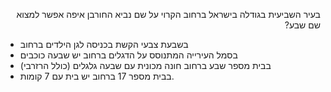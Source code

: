 <p dir="rtl">
בעיר השביעית בגודלה בישראל ברחוב הקרוי על שם נביא החורבן איפה אפשר למצוא שם שבע?</p>

*   בשבעת צבעי הקשת בכניסה לגן הילדים ברחוב
*   בסמל העירייה המתנוסס על הדגלים ברחוב יש שבעה כוכבים
*   בבית מספר שבע ברחוב חונה מכונית עם שבעה גלגלים (כולל הרזרבי)
*   בבית מספר 17 ברחוב יש בית עם 7 קומות.
